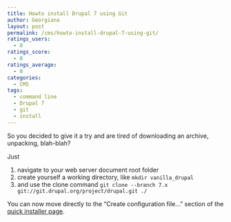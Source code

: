 ```yaml
---
title: Howto install Drupal 7 using Git
author: Georgiana
layout: post
permalink: /cms/howto-install-drupal-7-using-git/
ratings_users:
  - 0
ratings_score:
  - 0
ratings_average:
  - 0
categories:
  - CMS
tags:
  - command line
  - Drupal 7
  - git
  - install
---
```

So you decided to give it a try and are tired of downloading an archive, unpacking, blah-blah?

Just

  1. navigate to your web server document root folder
  2. create yourself a working directory, like `mkdir vanilla_drupal`
  3. and use the clone command `git clone --branch 7.x git://git.drupal.org/project/drupal.git ./`

You can now move directly to the &#8220;Create configuration file&#8230;&#8221; section of the [quick installer page][1].

 [1]: http://drupal.org/documentation/install/developers "quick install for Drupal developers"